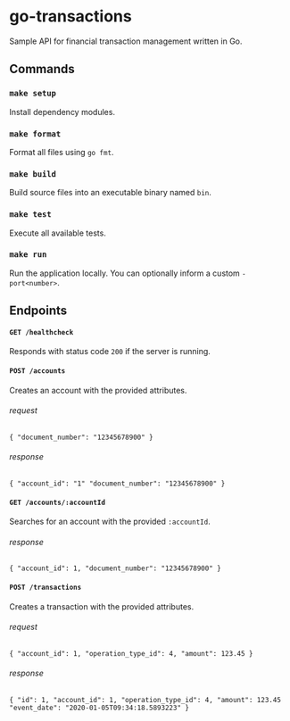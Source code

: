 # go-transactions
Sample API for financial transaction management written in Go.

## Commands

### `make setup`
Install dependency modules.

### `make format`
Format all files using `go fmt`.

### `make build`
Build source files into an executable binary named `bin`.

### `make test`                    
Execute all available tests.

### `make run`
Run the application locally. You can optionally inform a custom `-port<number>`.

## Endpoints

#### `GET /healthcheck` 
Responds with status code `200` if the server is running.

#### `POST /accounts` 
Creates an account with the provided attributes.
###### request 
`{
    "document_number": "12345678900"
}`
###### response 
`{
    "account_id": "1"
    "document_number": "12345678900"
}`

#### `GET /accounts/:accountId` 
Searches for an account with the provided `:accountId`.
###### response 
`{
    "account_id": 1,
    "document_number": "12345678900"
}`

#### `POST /transactions` 
Creates a transaction with the provided attributes.
###### request
`{
    "account_id": 1,
    "operation_type_id": 4,
    "amount": 123.45
}`
###### response
`{
    "id": 1,
    "account_id": 1,
    "operation_type_id": 4,
    "amount": 123.45
    "event_date": "2020-01-05T09:34:18.5893223"
}`
